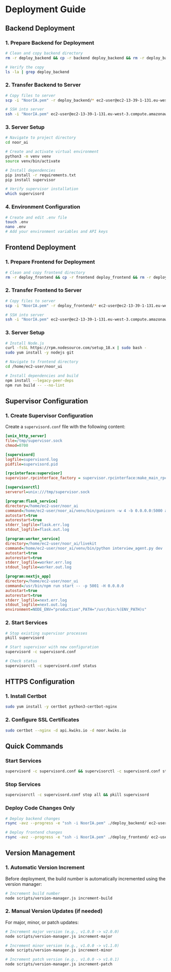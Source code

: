 # Deployment Guide

## Backend Deployment

### 1. Prepare Backend for Deployment
```bash
# Clean and copy backend directory
rm -r deploy_backend && cp -r backend deploy_backend && rm -r deploy_backend/venv

# Verify the copy
ls -la | grep deploy_backend
```

### 2. Transfer Backend to Server
```bash
# Copy files to server
scp -i "NoorIA.pem" -r deploy_backend/* ec2-user@ec2-13-39-1-131.eu-west-3.compute.amazonaws.com:~/noor_ai

# SSH into server
ssh -i "NoorIA.pem" ec2-user@ec2-13-39-1-131.eu-west-3.compute.amazonaws.com
```

### 3. Server Setup
```bash
# Navigate to project directory
cd noor_ai

# Create and activate virtual environment
python3 -m venv venv
source venv/bin/activate

# Install dependencies
pip install -r requirements.txt
pip install supervisor

# Verify supervisor installation
which supervisord
```

### 4. Environment Configuration
```bash
# Create and edit .env file
touch .env
nano .env
# Add your environment variables and API keys
```

## Frontend Deployment

### 1. Prepare Frontend for Deployment
```bash
# Clean and copy frontend directory
rm -r deploy_frontend && cp -r frontend deploy_frontend && rm -r deploy_frontend/node_modules && rm -r deploy_frontend/.next
```

### 2. Transfer Frontend to Server
```bash
# Copy files to server
scp -i "NoorIA.pem" -r deploy_frontend/* ec2-user@ec2-13-39-1-131.eu-west-3.compute.amazonaws.com:~/noor_ui

# SSH into server
ssh -i "NoorIA.pem" ec2-user@ec2-13-39-1-131.eu-west-3.compute.amazonaws.com
```

### 3. Server Setup
```bash
# Install Node.js
curl -fsSL https://rpm.nodesource.com/setup_18.x | sudo bash -
sudo yum install -y nodejs git

# Navigate to frontend directory
cd /home/ec2-user/noor_ui

# Install dependencies and build
npm install --legacy-peer-deps
npm run build -- --no-lint
```

## Supervisor Configuration

### 1. Create Supervisor Configuration
Create a `supervisord.conf` file with the following content:

```ini
[unix_http_server]
file=/tmp/supervisor.sock
chmod=0700

[supervisord]
logfile=supervisord.log
pidfile=supervisord.pid

[rpcinterface:supervisor]
supervisor.rpcinterface_factory = supervisor.rpcinterface:make_main_rpcinterface

[supervisorctl]
serverurl=unix:///tmp/supervisor.sock

[program:flask_service]
directory=/home/ec2-user/noor_ai
command=/home/ec2-user/noor_ai/venv/bin/gunicorn -w 4 -b 0.0.0.0:5000 app:app
autostart=true
autorestart=true
stderr_logfile=flask.err.log
stdout_logfile=flask.out.log

[program:worker_service]
directory=/home/ec2-user/noor_ai/livekit
command=/home/ec2-user/noor_ai/venv/bin/python interview_agent.py dev
autostart=true
autorestart=true
stderr_logfile=worker.err.log
stdout_logfile=worker.out.log

[program:nextjs_app]
directory=/home/ec2-user/noor_ui
command=/usr/bin/npm run start -- -p 5001 -H 0.0.0.0
autostart=true
autorestart=true
stderr_logfile=next.err.log
stdout_logfile=next.out.log
environment=NODE_ENV="production",PATH="/usr/bin:%(ENV_PATH)s"
```

### 2. Start Services
```bash
# Stop existing supervisor processes
pkill supervisord

# Start supervisor with new configuration
supervisord -c supervisord.conf

# Check status
supervisorctl -c supervisord.conf status
```

## HTTPS Configuration

### 1. Install Certbot
```bash
sudo yum install -y certbot python3-certbot-nginx
```

### 2. Configure SSL Certificates
```bash
sudo certbot --nginx -d api.kwiks.io -d noor.kwiks.io
```

## Quick Commands

### Start Services
```bash
supervisord -c supervisord.conf && supervisorctl -c supervisord.conf status
```

### Stop Services
```bash
supervisorctl -c supervisord.conf stop all && pkill supervisord
```

### Deploy Code Changes Only
```bash
# Deploy backend changes
rsync -avz --progress -e "ssh -i NoorIA.pem" ./deploy_backend/ ec2-user@ec2-13-39-1-131.eu-west-3.compute.amazonaws.com:/home/ec2-user/noor_ai/

# Deploy frontend changes
rsync -avz --progress -e "ssh -i NoorIA.pem" ./deploy_frontend/ ec2-user@ec2-13-39-1-131.eu-west-3.compute.amazonaws.com:/home/ec2-user/noor_ui/
```

## Version Management

### 1. Automatic Version Increment
Before deployment, the build number is automatically incremented using the version manager:
```bash
# Increment build number
node scripts/version-manager.js increment-build
```

### 2. Manual Version Updates (if needed)
For major, minor, or patch updates:
```bash
# Increment major version (e.g., v1.0.0 -> v2.0.0)
node scripts/version-manager.js increment-major

# Increment minor version (e.g., v1.0.0 -> v1.1.0)
node scripts/version-manager.js increment-minor

# Increment patch version (e.g., v1.0.0 -> v1.0.1)
node scripts/version-manager.js increment-patch
``` 
